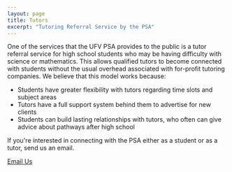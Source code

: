 ```yaml
---
layout: page
title: Tutors
excerpt: "Tutoring Referral Service by the PSA"
---
```


One of the services that the UFV PSA provides to the public is a tutor referral service for high school students who may be having difficulty with science or mathematics. This allows qualified tutors to become connected with students without the usual overhead associated with for-profit tutoring companies. We believe that this model works because:

* Students have greater flexibility with tutors regarding time slots and subject areas
* Tutors have a full support system behind them to advertise for new clients
* Students can build lasting relationships with tutors, who often can give advice about pathways after high school

If you're interested in connecting with the PSA either as a student or as a tutor, send us an email.

<a markdown="0" href="mailto:ufv.physics@gmail.com" class="btn">Email Us</a>